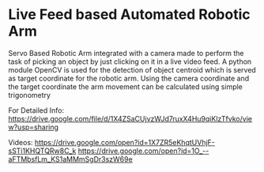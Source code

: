 # Live Feed based Automated Robotic Arm

Servo Based Robotic Arm integrated with a camera made to perform the task of picking an object by just clicking on it in a live video feed. A python module OpenCV is used for the detection of object centroid which is served as target coordinate for the robotic arm. Using the camera coordinate and the target coordinate the arm movement can be calculated using simple trigonometry 
 
For Detailed Info: 
https://drive.google.com/file/d/1X4ZSaCUjvzWJd7ruxX4Hu9qiKlzTfvko/view?usp=sharing

Videos: 
https://drive.google.com/open?id=1X7ZR5eKhqtUVhjF-sSTi1KHQTQRw8C_k
https://drive.google.com/open?id=1O_--aFTMbsfLm_KS1aMMmSgDr3szW69e

